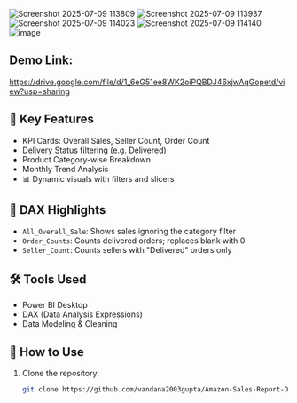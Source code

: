 ![Screenshot 2025-07-09 113809](https://github.com/user-attachments/assets/0f7d02f9-60c8-420d-b1da-d9fb7947d5f1)
![Screenshot 2025-07-09 113937](https://github.com/user-attachments/assets/f4d3c341-7811-410d-b8c3-d980a6e86406)
![Screenshot 2025-07-09 114023](https://github.com/user-attachments/assets/d5a62e4b-2124-4fc7-94eb-0f86c67a3754)
![Screenshot 2025-07-09 114140](https://github.com/user-attachments/assets/2fb87ab1-26ca-4ad0-92da-c59b0a9dfdb2)
![image](https://github.com/user-attachments/assets/841019a8-cc94-4c3f-b27c-86df243b825a)

## Demo Link:
https://drive.google.com/file/d/1_6eG51ee8WK2oiPQBDJ46xjwAqGopetd/view?usp=sharing


## 📸 Key Features

- KPI Cards: Overall Sales, Seller Count, Order Count
- Delivery Status filtering (e.g. Delivered)
- Product Category-wise Breakdown
- Monthly Trend Analysis
- 📊 Dynamic visuals with filters and slicers

## 🧠 DAX Highlights

- `All_Overall_Sale`: Shows sales ignoring the category filter
- `Order_Counts`: Counts delivered orders; replaces blank with 0
- `Seller_Count`: Counts sellers with "Delivered" orders only

## 🛠️ Tools Used

- Power BI Desktop
- DAX (Data Analysis Expressions)
- Data Modeling & Cleaning

## 🚀 How to Use

1. Clone the repository:
   ```bash
   git clone https://github.com/vandana2003gupta/Amazon-Sales-Report-Dashboard.git

